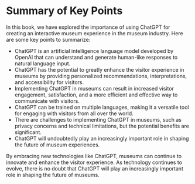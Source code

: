 Summary of Key Points
=================================

In this book, we have explored the importance of using ChatGPT for creating an interactive museum experience in the museum industry. Here are some key points to summarize:

* ChatGPT is an artificial intelligence language model developed by OpenAI that can understand and generate human-like responses to natural language input.
* ChatGPT has the potential to greatly enhance the visitor experience in museums by providing personalized recommendations, interpretations, and accessibility for visitors.
* Implementing ChatGPT in museums can result in increased visitor engagement, satisfaction, and a more efficient and effective way to communicate with visitors.
* ChatGPT can be trained on multiple languages, making it a versatile tool for engaging with visitors from all over the world.
* There are challenges to implementing ChatGPT in museums, such as privacy concerns and technical limitations, but the potential benefits are significant.
* ChatGPT will undoubtedly play an increasingly important role in shaping the future of museum experiences.

By embracing new technologies like ChatGPT, museums can continue to innovate and enhance the visitor experience. As technology continues to evolve, there is no doubt that ChatGPT will play an increasingly important role in shaping the future of museums.
